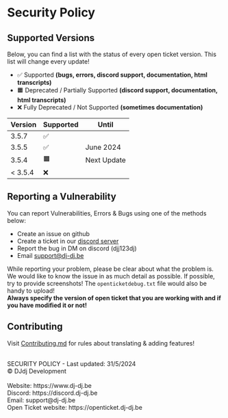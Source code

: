 # Security Policy

## Supported Versions
Below, you can find a list with the status of every open ticket version. This list will change every update!

- ✅ Supported **(bugs, errors, discord support, documentation, html transcripts)**
- 🟧 Deprecated / Partially Supported **(discord support, documentation, html transcripts)**
- ❌ Fully Deprecated / Not Supported **(sometimes documentation)**

| Version   | Supported | Until                       |
|-----------|-----------|-----------------------------|
| 3.5.7     | ✅        |                             |
| 3.5.5     | ✅        | June 2024                   |
| 3.5.4     | 🟧        | Next Update                 |
| < 3.5.4   | ❌        |                             |

## Reporting a Vulnerability

You can report Vulnerabilities, Errors & Bugs using one of the methods below:
- Create an issue on github
- Create a ticket in our [discord server](https://discord.dj-dj.be)
- Report the bug in DM on discord (djj123dj)
- Email [support@dj-dj.be](mailto:support@dj-dj.be)

While reporting your problem, please be clear about what the problem is.
We would like to know the issue in as much detail as possible.
If possible, try to provide screenshots!
The `openticketdebug.txt` file would also be handy to upload!<br>
**Always specify the version of open ticket that you are working with and if you have modified it or not!**

## Contributing
Visit [Contributing.md](/.github/CONTRIBUTING.md) for rules about translating & adding features!

<br>
SECURITY POLICY - Last updated: 31/5/2024<br>
© DJdj Development<br><br>
Website: https://www.dj-dj.be <br>
Discord: https://discord.dj-dj.be <br>
Email: support@dj-dj.be <br>
Open Ticket website: https://openticket.dj-dj.be
